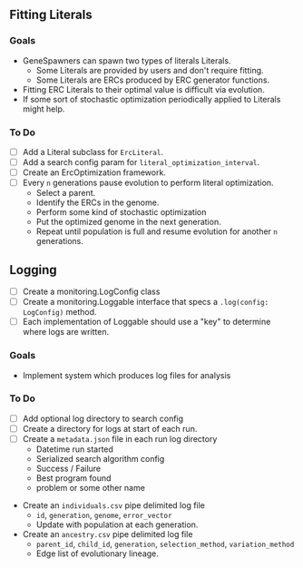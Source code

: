 ## Fitting Literals

### Goals

- GeneSpawners can spawn two types of literals Literals.
  - Some Literals are provided by users and don't require fitting.
  - Some Literals are ERCs produced by ERC generator functions.
- Fitting ERC Literals to their optimal value is difficult via evolution.
- If some sort of stochastic optimization periodically applied to Literals might help.

### To Do

- [ ] Add a Literal subclass for `ErcLiteral`.
- [ ] Add a search config param for `literal_optimization_interval`.
- [ ] Create an ErcOptimization framework.
- [ ] Every `n` generations pause evolution to perform literal optimization.
  - Select a parent.
  - Identify the ERCs in the genome.
  - Perform some kind of stochastic optimization
  - Put the optimized genome in the next generation.
  - Repeat until population is full and resume evolution for another `n` generations.

## Logging

- [ ] Create a monitoring.LogConfig class
- [ ] Create a monitoring.Loggable interface that specs a `.log(config: LogConfig)` method.
- [ ] Each implementation of Loggable should use a "key" to determine where logs are written.

### Goals

- Implement system which produces log files for analysis

### To Do

- [ ] Add optional log directory to search config
- [ ] Create a directory for logs at start of each run.
- [ ] Create a `metadata.json` file in each run log directory
  - Datetime run started
  - Serialized search algorithm config
  - Success / Failure
  - Best program found
  - problem or some other name
- Create an `individuals.csv` pipe delimited log file
  - `id`, `generation`, `genome`, `error_vector`
  - Update with population at each generation.
- Create an `ancestry.csv` pipe delimited log file
  - `parent_id`, `child_id`, `generation`, `selection_method`, `variation_method`
  - Edge list of evolutionary lineage.
